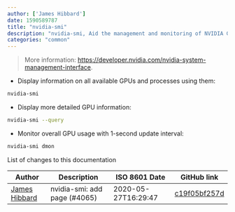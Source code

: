 ```yaml
---
author: ['James Hibbard']
date: 1590589787
title: "nvidia-smi"
description: "nvidia-smi, Aid the management and monitoring of NVIDIA GPU devices."
categories: "common"
---
```

> More information: <https://developer.nvidia.com/nvidia-system-management-interface>.

- Display information on all available GPUs and processes using them:

```bash
nvidia-smi
```

- Display more detailed GPU information:

```bash
nvidia-smi --query
```

- Monitor overall GPU usage with 1-second update interval:

```bash
nvidia-smi dmon
```
List of changes to this documentation


Author | Description | ISO 8601 Date | GitHub link
------|-----|-----|-----
[James Hibbard](mailto:1940994+jameshibbard@users.noreply.github.com) | nvidia-smi: add page (#4065) | 2020-05-27T16:29:47 | [c19f05bf257d](https://github.com/tldr-pages/tldr/commit/c19f05bf257d42fc5bf7a94f7b767a86b7e78d0f)

